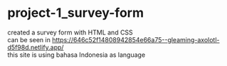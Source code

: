 # project-1_survey-form
created a survey form with HTML and CSS <br/>
can be seen in https://646c52f14808942854e66a75--gleaming-axolotl-d5f98d.netlify.app/ <br/>
this site is using bahasa Indonesia as language
